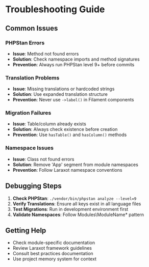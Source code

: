 # Troubleshooting Guide

## Common Issues

### PHPStan Errors
- **Issue**: Method not found errors
- **Solution**: Check namespace imports and method signatures
- **Prevention**: Always run PHPStan level 9+ before commits

### Translation Problems
- **Issue**: Missing translations or hardcoded strings
- **Solution**: Use expanded translation structure
- **Prevention**: Never use `->label()` in Filament components

### Migration Failures
- **Issue**: Table/column already exists
- **Solution**: Always check existence before creation
- **Prevention**: Use `hasTable()` and `hasColumn()` methods

### Namespace Issues
- **Issue**: Class not found errors
- **Solution**: Remove 'App' segment from module namespaces
- **Prevention**: Follow Laraxot namespace conventions

## Debugging Steps

1. **Check PHPStan**: `./vendor/bin/phpstan analyze --level=9`
2. **Verify Translations**: Ensure all keys exist in all language files
3. **Test Migrations**: Run in development environment first
4. **Validate Namespaces**: Follow Modules\ModuleName\* pattern

## Getting Help

- Check module-specific documentation
- Review Laraxot framework guidelines
- Consult best practices documentation
- Use project memory system for context
